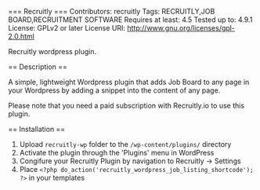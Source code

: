 === Recruitly ===
Contributors: recruitly
Tags: RECRUITLY,JOB BOARD,RECRUITMENT SOFTWARE
Requires at least: 4.5
Tested up to: 4.9.1
License: GPLv2 or later
License URI: http://www.gnu.org/licenses/gpl-2.0.html

Recruitly wordpress plugin.

== Description ==

A simple, lightweight Wordpress plugin that adds Job Board to any page in your Wordpress by adding a snippet into the content of any page.

Please note that you need a paid subscription with Recruitly.io to use this plugin.

== Installation ==

1. Upload `recruitly-wp` folder to the `/wp-content/plugins/` directory
2. Activate the plugin through the 'Plugins' menu in WordPress
3. Congifure your Recruitly Plugin by navigation to Recruitly -> Settings
3. Place `<?php do_action('recruitly_wordpress_job_listing_shortcode'); ?>` in your templates